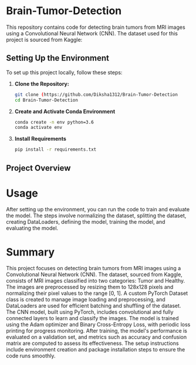 # Brain-Tumor-Detection
This repository contains code for detecting brain tumors from MRI images using a Convolutional Neural Network (CNN). The dataset used for this project is sourced from Kaggle:

## Setting Up the Environment

To set up this project locally, follow these steps:

1. **Clone the Repository:**

   ```bash
   git clone (https://github.com/Diksha1312/Brain-Tumor-Detection
   cd Brain-Tumor-Detection


2. **Create and Activate Conda Environment**

   ```bash
   conda create -n env python=3.6
   conda activate env

3. **Install Requirements**

   ```bash
   pip install -r requirements.txt

## Project Overview

# Usage

After setting up the environment, you can run the code to train and evaluate the model. The steps involve normalizing the dataset, splitting the dataset, creating DataLoaders, defining the model, training the model, and evaluating the model.

# Summary

This project focuses on detecting brain tumors from MRI images using a Convolutional Neural Network (CNN). The dataset, sourced from Kaggle, consists of MRI images classified into two categories: Tumor and Healthy. The images are preprocessed by resizing them to 128x128 pixels and normalizing their pixel values to the range [0, 1]. A custom PyTorch Dataset class is created to manage image loading and preprocessing, and DataLoaders are used for efficient batching and shuffling of the dataset. The CNN model, built using PyTorch, includes convolutional and fully connected layers to learn and classify the images. The model is trained using the Adam optimizer and Binary Cross-Entropy Loss, with periodic loss printing for progress monitoring. After training, the model's performance is evaluated on a validation set, and metrics such as accuracy and confusion matrix are computed to assess its effectiveness. The setup instructions include environment creation and package installation steps to ensure the code runs smoothly.
